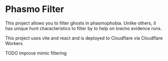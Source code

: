 # Phasmo Filter

This project allows you to filter ghosts in phasmophobia. Unlike others, it has unique hunt characteristics to filter by to help on low/no evidence runs.

This project uses vite and react and is deployed to Cloudflare via Cloudflare Workers

TODO improve mimic filtering